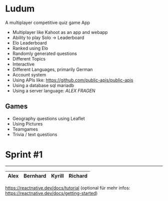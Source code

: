 # Ludum
A multiplayer competitive quiz game App
- Multiplayer like Kahoot as an app and webapp
- Ability to play Solo -> Leaderboard
- Elo Leaderboard
- Ranked using Elo
- Randomly generated questions
- Different Topics
- Interactive
- Different Languages, primarily German
- Account system
- Using APIs like: https://github.com/public-apis/public-apis
- Using a database sql mariadb
- Using a server language: *ALEX FRAGEN*
## Games
- Geography questions using Leaflet
- Using Pictures
- Teamgames
- Trivia / text questions



# Sprint #1
-----------------------
| Alex | Bernhard | Kyrill | Richard |
| ----------- | ----------- | ----------- | ----------- |

https://reactnative.dev/docs/tutorial (optional für mehr infos: https://reactnative.dev/docs/getting-started)
